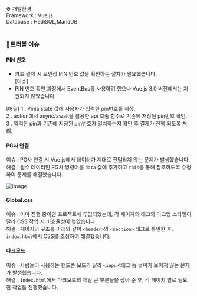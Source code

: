 ⚙ 개발환경</br>
Framework : Vue.js</br>
Database : HediSQL,MariaDB</br>
</br>
### 🚨트러블 이슈
#### PIN 번호
- 카드 결제 시 보안상 PIN 번호 값을 확인하는 절차가 필요했습니다.</br>
[이슈]
- PIN 번호 확인 과정에서 EventBus를 사용하려 했으나 Vue.js 3.0 버전에서는 지원되지 않았습니다.</br>

[해결] 
1 . Pinia state 값에 사용자가 입력한 pin번호를 저장.</br>
2 . action에서 async/await을 활용한 api 호출 함수로 기존에 저장된 pin번호 확인.</br>
3 . 입력한 pin과 기존에 저장된 pin번호가 일치하는지 확인 후 결제가 진행 되도록 처리.</br>

#### PG사 연결

이슈 : PG사 연결 시 Vue.js에서 데이터가 제대로 전달되지 않는 문제가 발생했습니다.</br>
해결 : 필수 데이터인 PG사 명령어를 `data` 값에 추가하고 `this`를 통해 참조하도록 수정하여 문제를 해결했습니다.

![image](https://github.com/user-attachments/assets/5231d75a-359b-4103-8800-ea34a415e9ce)


#### Global.css

이슈 : 이미 진행 중이던 프로젝트에 투입되었는데, 각 페이지의 태그와 마크업 스타일이 달라 CSS 작업 시 비효율성이 높았습니다.</br>
해결 : 페이지의 구조를 아래와 같이 `<header>`와 `<section>` 태그로 통일한 후, `index.html`에서 CSS를 조정하여 해결했습니다.

#### 다크모드

이슈 : 사람들이 사용하는 핸드폰 모드가 달라 `<inpu>`t태그 등 글씨가 보이지 않는 문제가 발생했습니다.</br>
해결 : `index.html`에서 다크모드의 제일 큰 부분들을 잡아 준 후, 각 페이지 별로 필요한 작업들 진행했습니다.
